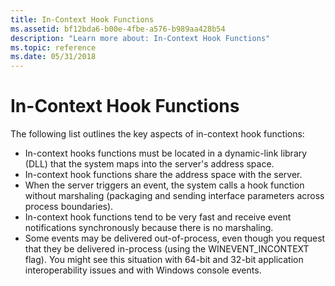 ```yaml
---
title: In-Context Hook Functions
ms.assetid: bf12bda6-b00e-4fbe-a576-b989aa428b54
description: "Learn more about: In-Context Hook Functions"
ms.topic: reference
ms.date: 05/31/2018
---
```


# In-Context Hook Functions

The following list outlines the key aspects of in-context hook functions:

-   In-context hooks functions must be located in a dynamic-link library (DLL) that the system maps into the server's address space.
-   In-context hook functions share the address space with the server.
-   When the server triggers an event, the system calls a hook function without marshaling (packaging and sending interface parameters across process boundaries).
-   In-context hook functions tend to be very fast and receive event notifications synchronously because there is no marshaling.
-   Some events may be delivered out-of-process, even though you request that they be delivered in-process (using the WINEVENT\_INCONTEXT flag). You might see this situation with 64-bit and 32-bit application interoperability issues and with Windows console events.

 

 




